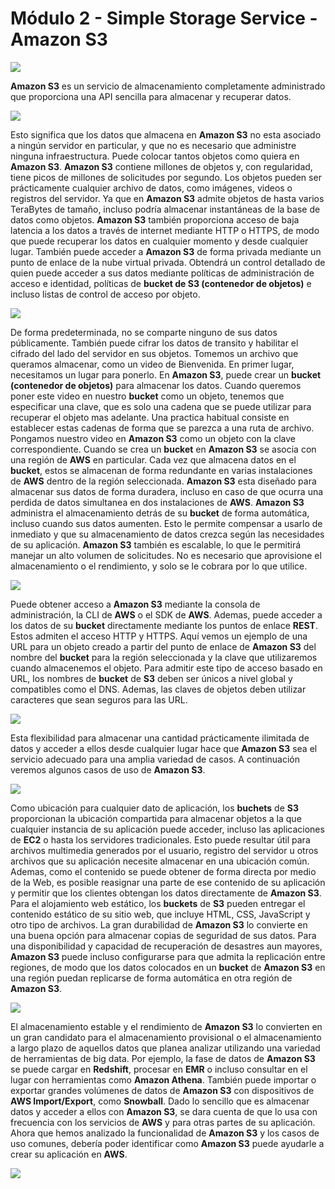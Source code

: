 # Módulo 2 - Simple Storage Service - Amazon S3

![](https://i.imgur.com/nnAVZBD.png)

**Amazon S3** es un servicio de almacenamiento completamente administrado que proporciona una API sencilla para almacenar y recuperar datos.

![](https://i.imgur.com/hALoqFB.png)

Esto significa que los datos que almacena en **Amazon S3** no esta asociado a ningún servidor en particular, y que no es necesario que administre ninguna infraestructura. Puede colocar tantos objetos como quiera en **Amazon S3**. **Amazon S3** contiene millones de objetos y, con regularidad, tiene picos de millones de solicitudes por segundo. Los objetos pueden ser prácticamente cualquier archivo de datos, como imágenes, videos o registros del servidor. Ya que en **Amazon S3** admite objetos de hasta varios TeraBytes de tamaño, incluso podría almacenar instantáneas de la base de datos como objetos. **Amazon S3** también proporciona acceso de baja latencia a los datos a través de internet mediante HTTP o HTTPS, de modo que puede recuperar los datos en cualquier momento y desde cualquier lugar. También puede acceder a **Amazon S3** de forma privada mediante un punto de enlace de la nube virtual privada. Obtendrá un control detallado de quien puede acceder a sus datos mediante políticas de administración de acceso e identidad, políticas de **bucket de S3 (contenedor de objetos)** e incluso listas de control de acceso por objeto.

![](https://i.imgur.com/YwwGzx2.png)

De forma predeterminada, no se comparte ninguno de sus datos públicamente. También puede cifrar los datos de transito y habilitar el cifrado del lado del servidor en sus objetos. Tomemos un archivo que queramos almacenar, como un video de Bienvenida. En primer lugar, necesitamos un lugar para ponerlo. En **Amazon S3**, puede crear un **bucket (contenedor de objetos)** para almacenar los datos. Cuando queremos poner este video en nuestro **bucket** como un objeto, tenemos que especificar una clave, que es solo una cadena que se puede utilizar para recuperar el objeto mas adelante. Una practica habitual consiste en establecer estas cadenas de forma que se parezca a una ruta de archivo. Pongamos nuestro video en **Amazon S3** como un objeto con la clave correspondiente. Cuando se crea un **bucket** en **Amazon S3** se asocia con una región de **AWS** en particular. Cada vez que almacena datos en el **bucket**, estos se almacenan de forma redundante en varias instalaciones de **AWS** dentro de la región seleccionada. **Amazon S3** esta diseñado para almacenar sus datos de forma duradera, incluso en caso de que ocurra una perdida de datos simultanea en dos instalaciones de **AWS**. **Amazon S3** administra el almacenamiento detrás de su **bucket** de forma automática, incluso cuando sus datos aumenten. Esto le permite compensar a usarlo de inmediato y que su almacenamiento de datos crezca según las necesidades de su aplicación. **Amazon S3** también es escalable, lo que le permitirá manejar un alto volumen de solicitudes. No es necesario que aprovisione el almacenamiento o el rendimiento, y solo se le cobrara por lo que utilice. 

![](https://i.imgur.com/i23KHFB.png)

Puede obtener acceso a **Amazon S3** mediante la consola de administración, la CLI de **AWS** o el SDK de **AWS**. Ademas, puede acceder a los datos de su **bucket** directamente mediante los puntos de enlace **REST**. Estos admiten el acceso HTTP y HTTPS. Aquí vemos un ejemplo de una URL para un objeto creado a partir del punto de enlace de **Amazon S3** del nombre del **bucket** para la región seleccionada y la clave que utilizaremos cuando almacenemos el objeto. Para admitir este tipo de acceso basado en URL, los nombres de **bucket** de **S3** deben ser únicos a nivel global y compatibles como el DNS. Ademas, las claves de objetos deben utilizar caracteres que sean seguros para las URL.

![](https://i.imgur.com/yHnzzuE.png)

Esta flexibilidad para almacenar  una cantidad prácticamente ilimitada de datos y acceder a ellos desde cualquier lugar hace que **Amazon S3** sea el servicio adecuado para una amplia variedad de casos. A continuación veremos algunos casos de uso de **Amazon S3**.

![](https://i.imgur.com/wWGmKgr.png)

Como ubicación para cualquier dato de aplicación, los **buchets** de **S3** proporcionan la ubicación compartida para almacenar objetos a la que cualquier instancia de su aplicación puede acceder, incluso las aplicaciones de **EC2** o hasta los servidores tradicionales. Esto puede resultar útil para archivos multimedia generados por el usuario, registro del servidor u otros archivos que su aplicación necesite almacenar en una ubicación común. Ademas, como el contenido se puede obtener de forma directa por medio de la Web, es posible reasignar una parte de ese contenido de su aplicación y permitir que los clientes obtengan los datos directamente de **Amazon S3**. Para el alojamiento web estático, los **buckets** de **S3** pueden entregar el contenido estático de su sitio web, que incluye HTML, CSS, JavaScript y otro tipo de archivos. La gran durabilidad de **Amazon S3** lo convierte en una buena opción para almacenar copias de seguridad de sus datos. Para una disponibilidad y capacidad de recuperación de desastres aun mayores, **Amazon S3** puede incluso configurarse para que admita la replicación entre regiones, de modo que los datos colocados en un **bucket** de **Amazon S3** en una región puedan replicarse de forma automática en otra región de **Amazon S3**. 

![](https://i.imgur.com/fZxXINE.png)

El almacenamiento estable y el rendimiento de **Amazon S3** lo convierten en un gran candidato para el almacenamiento provisional o el almacenamiento a largo plazo de aquellos datos que planea analizar utilizando una variedad de herramientas de big data. Por ejemplo, la fase de datos de **Amazon S3** se puede cargar en **Redshift**, procesar en **EMR** o incluso consultar en el lugar con herramientas como **Amazon Athena**. También puede importar o exportar grandes volúmenes de datos de **Amazon S3** con dispositivos de **AWS Import/Export**, como **Snowball**. Dado lo sencillo que es almacenar datos y acceder a ellos con **Amazon S3**, se dara cuenta de que lo usa con frecuencia con los servicios de **AWS** y para otras partes de su aplicación. Ahora que hemos analizado la funcionalidad de **Amazon S3** y los casos de uso comunes, debería poder identificar como **Amazon S3** puede ayudarle a crear su aplicación en **AWS**.

![](https://i.imgur.com/WHGkF7q.png)

